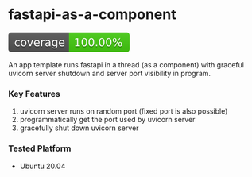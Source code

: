 # fastapi-as-a-component
![test Coverage](./test/coverage-badge.svg)

An app template runs fastapi in a thread (as a component) with graceful uvicorn server shutdown and server port visibility in program.

### Key Features
1. uvicorn server runs on random port (fixed port is also possible)
2. programmatically get the port used by uvicorn server
3. gracefully shut down uvicorn server

### Tested Platform
- Ubuntu 20.04